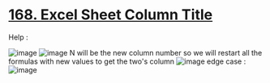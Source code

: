 # [168. Excel Sheet Column Title]()



Help :

![image](https://github.com/Trilochna/Data-Structures-And-Algorithms-In-Java/assets/97858274/317601a8-3138-4ff0-83ff-88c189b132dc)
![image](https://github.com/Trilochna/Data-Structures-And-Algorithms-In-Java/assets/97858274/98370977-81fc-4e94-8268-b9efafc354a4)
N will be the new column number 
so we will restart all the formulas with new values to get the two's column 
![image](https://github.com/Trilochna/Data-Structures-And-Algorithms-In-Java/assets/97858274/327693d9-27ff-41d1-9b68-acbd5bdec08b)
edge case :
![image](https://github.com/Trilochna/Data-Structures-And-Algorithms-In-Java/assets/97858274/108784af-7710-4e66-9454-d26a17ee6627)

